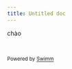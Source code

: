 ```yaml
---
title: Untitled doc
---
```

chào

&nbsp;

<SwmMeta version="3.0.0" repo-id="Z2l0aHViJTNBJTNBRmx1dHRlcl9JbnN0YWdyYW1fY2xvbmUlM0ElM0Fob2FuZ3RyYW4yNTM=" repo-name="Flutter_Instagram_clone"><sup>Powered by [Swimm](https://app.swimm.io/)</sup></SwmMeta>
